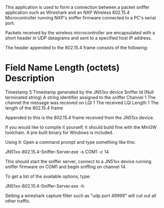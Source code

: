 This application is used to form a connection between a packet sniffer application such as Wireshark
and an NXP Wireless 802.15.4 Microcontroller running NXP's sniffer firmware connected to a PC's serial port.

Packets received by the wireless microcontroller are encapsulated with a short header
in UDP datagrams and sent to a specified host IP address. 


The header appended to the 802.15.4 frame consists of the following:

Field Name      Length (octets)       Description
==========================================================================

Timestamp           5                           Timestamp generated by the JN51xx device
Sniffer Id          (Null terminated string)    A string identifier assigned to the sniffer
Channel             1                           The channel the message was received on
LQI                 1                           The received LQI
Length              1                           The length of the 802.15.4 frame


Appended to this is the 802.15.4 frame received from the JN51xx device.

If you would like to compile it yourself, it should build fine with the MinGW toolchain.
A pre built binary for Windows is included.

Using it:
Open a command prompt and type something like this:

JN51xx-802.15.4-Sniffer-Server.exe -s COM1 -c 14

This should start the sniffer server, connect to a JN51xx device running sniffer firmware on COM1 and begin sniffing on channel 14.

To get a list of the available options, type:

JN51xx-802.15.4-Sniffer-Server.exe -h  


Setting a wireshark capture filter such as "udp port 49999" will cut out all other traffic.